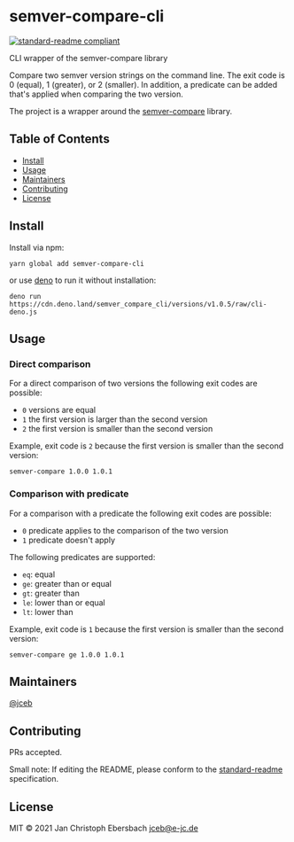# semver-compare-cli

[![standard-readme compliant](https://img.shields.io/badge/standard--readme-OK-green.svg?style=flat-square)](https://github.com/RichardLitt/standard-readme)

CLI wrapper of the semver-compare library

Compare two semver version strings on the command line. The exit code is 0
(equal), 1 (greater), or 2 (smaller). In addition, a predicate can be added
that's applied when comparing the two version.

The project is a wrapper around the
[semver-compare](https://github.com/substack/semver-compare) library.

## Table of Contents

- [Install](#install)
- [Usage](#usage)
- [Maintainers](#maintainers)
- [Contributing](#contributing)
- [License](#license)

## Install

Install via npm:

```
yarn global add semver-compare-cli
```

or use [deno](https://deno.land) to run it without installation:

```
deno run https://cdn.deno.land/semver_compare_cli/versions/v1.0.5/raw/cli-deno.js
```

## Usage

### Direct comparison

For a direct comparison of two versions the following exit codes are possible:

- `0` versions are equal
- `1` the first version is larger than the second version
- `2` the first version is smaller than the second version

Example, exit code is `2` because the first version is smaller than the second
version:

```
semver-compare 1.0.0 1.0.1
```

### Comparison with predicate

For a comparison with a predicate the following exit codes are possible:

- `0` predicate applies to the comparison of the two version
- `1` predicate doesn't apply

The following predicates are supported:

- `eq`: equal
- `ge`: greater than or equal
- `gt`: greater than
- `le`: lower than or equal
- `lt`: lower than

Example, exit code is `1` because the first version is smaller than the second
version:

```
semver-compare ge 1.0.0 1.0.1
```

## Maintainers

[@jceb](https://github.com/jceb)

## Contributing

PRs accepted.

Small note: If editing the README, please conform to the
[standard-readme](https://github.com/RichardLitt/standard-readme) specification.

## License

MIT © 2021 Jan Christoph Ebersbach <jceb@e-jc.de>
